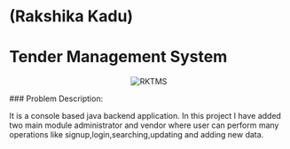 # (Rakshika Kadu)
# Tender Management System
<p align="center">

  <img src="https://user-images.githubusercontent.com/105484277/210182201-8d321405-f723-46b2-93cd-b0f160933124.png" alt="RKTMS" />
</p>
### Problem Description:
<p>It is a console based java backend application. In this project I have added two main module administrator and vendor where user can perform many operations like signup,login,searching,updating and adding new data.</p>
